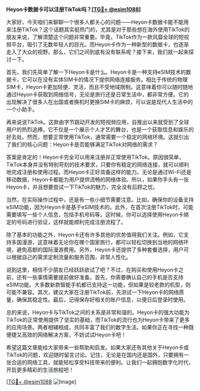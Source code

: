 **Heyon卡数据卡可以注册TikTok吗？[[TG💪+ @esim1088](https://t.me/s/esim1088)]**

大家好，今天咱们来聊聊一个很多人都关心的问题——Heyon卡数据卡能不能用来注册TikTok？这个话题其实挺热门的，尤其是对于那些想在海外使用TikTok的朋友来说，了解清楚这个问题非常重要。毕竟，TikTok作为一款风靡全球的短视频平台，吸引了无数年轻人的目光。而Heyon卡作为一种新型的数据卡，也逐渐走入了大众的视野。那么，它们之间到底有没有联系呢？接下来，我们就一起来探讨一下。

首先，我们先简单了解一下Heyon卡是什么。Heyon卡是一种支持eSIM技术的数据卡，它可以在没有实体SIM卡的情况下提供网络连接服务。相比于传统的物理SIM卡，Heyon卡更加轻便、灵活，而且不受地域限制。这意味着你可以随时随地通过Heyon卡获取到网络信号，无论是旅行还是日常生活中，都非常方便。它的出现解决了很多人在出国或者换机时更换SIM卡的麻烦，可以说是现代人生活中的一个小助手。

再来说说TikTok。这款由字节跳动开发的短视频应用，自推出以来就受到了全球用户的热烈追捧。它不仅是一个展示个人才艺的舞台，也是一个获取信息和娱乐的好去处。然而，想要正常使用TikTok，通常需要一个稳定的网络环境。这就引出了我们的核心问题：Heyon卡是否能够满足TikTok对网络的需求？

答案是肯定的！Heyon卡完全可以用来注册并正常使用TikTok。原因很简单，TikTok本身并没有特别苛刻的技术要求，只要你有稳定的网络连接，就可以顺利地完成注册和使用过程。而Heyon卡正好具备这样的能力。无论是通过Wi-Fi还是移动数据，Heyon卡都能为用户提供流畅的网络体验。所以，如果你手头有一张Heyon卡，并且想要尝试一下TikTok的魅力，完全没有后顾之忧。

当然，在实际操作过程中，还是有一些小细节需要注意。比如，确保你的设备支持eSIM功能，因为Heyon卡是基于eSIM技术的。此外，在首次注册TikTok时，可能需要填写一些个人信息，包括手机号码等。这时候，你可以选择使用Heyon卡绑定的号码进行验证，这样就能顺利完成注册流程了。

除了基本的功能之外，Heyon卡还有许多其他的优势值得我们关注。例如，它支持多国漫游，这意味着无论你在哪个国家旅行，都可以轻松切换到当地的网络环境，避免高额的国际漫游费用。另外，Heyon卡还提供了多种套餐选择，用户可以根据自己的需求定制流量和服务范围，非常人性化。

说到这里，相信不少朋友已经跃跃欲试了吧？不过，在购买和使用Heyon卡之前，还有一些事情需要提前做好准备。首先，你需要确认自己的手机是否支持eSIM功能。大多数新款智能手机都已支持这一功能，但如果是较老款的机型，则可能不兼容。其次，建议大家在注册TikTok前，先测试一下Heyon卡的网络质量，确保其稳定性。最后，记得保存好相关的账户信息，以便日后登录时使用。

总的来说，Heyon卡与TikTok之间的关系是非常和谐的。Heyon卡的强大功能为TikTok的正常使用提供了坚实的基础，而TikTok的流行也为Heyon卡带来了更多的应用场景。两者相辅相成，共同丰富了我们的数字生活。如果你正在寻找一种既便捷又高效的网络解决方案，不妨试试Heyon卡吧！

希望这篇文章能给大家带来一些帮助和启发。如果大家还有其他关于Heyon卡或TikTok的问题，欢迎随时留言讨论。记住，无论是在国内还是国外，只要拥有一张合适的网络工具，就能轻松享受科技带来的便利。让我们一起拥抱数字化时代，开启更多精彩的生活旅程吧！

[[TG💪+ @esim1088](https://t.me/s/esim1088) ![Image](https://i.postimg.cc/4NQfJmqS/Snipaste-2025-05-13-00-14-12.png)]